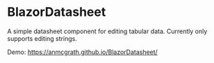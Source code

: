 # BlazorDatasheet

A simple datasheet component for editing tabular data. Currently only supports editing strings.

Demo: https://anmcgrath.github.io/BlazorDatasheet/
